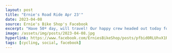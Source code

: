 ```yaml
---
layout: post
title: "Ernie's Road Ride Apr 23'"
date: 2023-04-08
source: Ernie's Bike Shop's Facebook
excerpt: "Have 50º day, will travel! Our happy crew headed out today for the first road ride of the season."
image: /assets/img/posts/2023-04-08.jpg
hyperlink: https://www.facebook.com/ErniesBikeShop/posts/pfbid0RLUhvX1RLNkqAErdswXJQp3AQA2pjFHRG2Bfk6hjzsTPUpUhgVXfRs4cat22bcEul
tags: [cycling, social, facebook]
---
```

